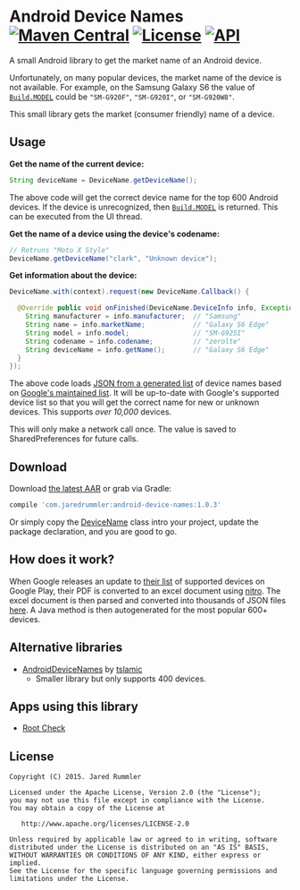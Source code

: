 # Android Device Names [![Maven Central](https://maven-badges.herokuapp.com/maven-central/com.jaredrummler/android-device-names/badge.svg)](https://maven-badges.herokuapp.com/maven-central/com.jaredrummler/android-device-names) [![License](http://img.shields.io/:license-apache-blue.svg)](LICENSE.txt) [![API](https://img.shields.io/badge/API-7%2B-blue.svg?style=flat)](https://android-arsenal.com/api?level=7)

A small Android library to get the market name of an Android device.

Unfortunately, on many popular devices, the market name of the device is not available. For example, on the Samsung Galaxy S6 the value of [`Build.MODEL`](http://developer.android.com/reference/android/os/Build.html#MODEL) could be `"SM-G920F"`, `"SM-G920I"`, or `"SM-G920W8"`.

This small library gets the market (consumer friendly) name of a device.

Usage
-----

**Get the name of the current device:**

```java
String deviceName = DeviceName.getDeviceName();
```

The above code will get the correct device name for the top 600 Android devices. If the device is unrecognized, then [`Build.MODEL`](http://developer.android.com/reference/android/os/Build.html#MODEL) is returned. This can be executed from the UI thread.

**Get the name of a device using the device's codename:**

```java
// Retruns "Moto X Style"
DeviceName.getDeviceName("clark", "Unknown device");
```

**Get information about the device:**

```java
DeviceName.with(context).request(new DeviceName.Callback() {

  @Override public void onFinished(DeviceName.DeviceInfo info, Exception error) {
    String manufacturer = info.manufacturer;  // "Samsung"
    String name = info.marketName;            // "Galaxy S6 Edge"
    String model = info.model;                // "SM-G925I"
    String codename = info.codename;          // "zerolte"
    String deviceName = info.getName();       // "Galaxy S6 Edge"
  }
});
 ```

The above code loads [JSON from a generated list](https://github.com/jaredrummler/AndroidDeviceNames/tree/master/json) of device names based on [Google's maintained list](https://support.google.com/googleplay/answer/1727131?hl=en). It will be up-to-date with Google's supported device list so that you will get the correct name for new or unknown devices. This supports *over 10,000* devices.

This will only make a network call once. The value is saved to SharedPreferences for future calls.

Download
--------

Download [the latest AAR](https://repo1.maven.org/maven2/com/jaredrummler/android-device-names/1.0.3/android-device-names-1.0.3.aar) or grab via Gradle:

```groovy
compile 'com.jaredrummler:android-device-names:1.0.3'
```

Or simply copy the [DeviceName](https://raw.githubusercontent.com/jaredrummler/AndroidDeviceNames/master/library/src/main/java/com/jaredrummler/android/device/DeviceName.java) class intro your project, update the package declaration, and you are good to go.

How does it work?
-----------------

When Google releases an update to [their list](https://support.google.com/googleplay/answer/1727131?hl=en) of supported devices on Google Play, their PDF is converted to an excel document using [nitro](https://www.gonitro.com/). The excel document is then parsed and converted into thousands of JSON files [here](json). A Java method is then autogenerated for the most popular 600+ devices.

Alternative libraries
---------------------

* [AndroidDeviceNames](https://github.com/tslamic/AndroidDeviceNames) by [tslamic](https://github.com/tslamic)
  * Smaller library but only supports 400 devices.

Apps using this library
-----------------------

* [Root Check](https://play.google.com/store/apps/details?id=com.jrummyapps.rootchecker)

License
--------

    Copyright (C) 2015. Jared Rummler

    Licensed under the Apache License, Version 2.0 (the "License");
    you may not use this file except in compliance with the License.
    You may obtain a copy of the License at

       http://www.apache.org/licenses/LICENSE-2.0

    Unless required by applicable law or agreed to in writing, software
    distributed under the License is distributed on an "AS IS" BASIS,
    WITHOUT WARRANTIES OR CONDITIONS OF ANY KIND, either express or implied.
    See the License for the specific language governing permissions and
    limitations under the License.
